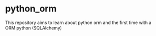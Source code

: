 # python_orm
This repository aims to learn about python orm and the first time with a ORM python (SQLAlchemy)
